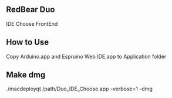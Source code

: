 
## RedBear Duo

IDE Choose FrontEnd


## How to Use

Copy Arduino.app and Espruino Web IDE.app to Application folder


## Make dmg

./macdeployqt /path/Duo_IDE_Choose.app -verbose=1 -dmg

